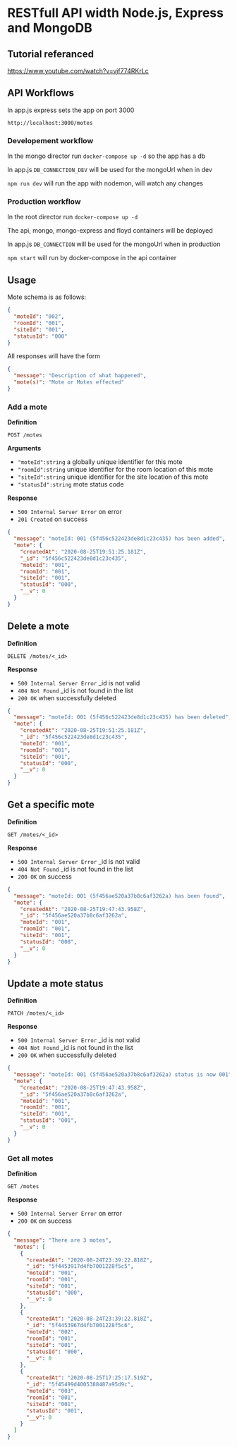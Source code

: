 # RESTfull API width Node.js, Express and MongoDB

## Tutorial referanced

https://www.youtube.com/watch?v=vjf774RKrLc

## API Workflows

In app.js express sets the app on port 3000

`http://localhost:3000/motes`

### Developement workflow

In the mongo director run `docker-compose up -d` so the app has a db

In app.js `DB_CONNECTION_DEV` will be used for the mongoUrl when in dev

`npm run dev` will run the app with nodemon, will watch any changes

### Production workflow

In the root director run `docker-compose up -d`

The api, mongo, mongo-express and floyd containers will be deployed

In app.js `DB_CONNECTION` will be used for the mongoUrl when in production

`npm start` will run by docker-compose in the api container

## Usage

Mote schema is as follows:

```json
{
  "moteId": "002",
  "roomId": "001",
  "siteId": "001",
  "statusId": "000"
}
```

All responses will have the form

```json
{
  "message": "Description of what happened",
  "mote(s)": "Mote or Motes effected"
}
```

### Add a mote

**Definition**

`POST /motes`

**Arguments**

- `"moteId":string` a globally unique identifier for this mote
- `"roomId":string` unique identifier for the room location of this mote
- `"siteId":string` unique identifier for the site location of this mote
- `"statusId":string` mote status code

**Response**

- `500 Internal Server Error` on error
- `201 Created` on success

```json
{
  "message": "moteId: 001 (5f456c522423de8d1c23c435) has been added",
  "mote": {
    "createdAt": "2020-08-25T19:51:25.181Z",
    "_id": "5f456c522423de8d1c23c435",
    "moteId": "001",
    "roomId": "001",
    "siteId": "001",
    "statusId": "000",
    "__v": 0
  }
}
```

## Delete a mote

**Definition**

`DELETE /motes/<_id>`

**Response**

- `500 Internal Server Error` \_id is not valid
- `404 Not Found` \_id is not found in the list
- `200 OK` when successfully deleted

```json
{
  "message": "moteId: 001 (5f456c522423de8d1c23c435) has been deleted",
  "mote": {
    "createdAt": "2020-08-25T19:51:25.181Z",
    "_id": "5f456c522423de8d1c23c435",
    "moteId": "001",
    "roomId": "001",
    "siteId": "001",
    "statusId": "000",
    "__v": 0
  }
}
```

## Get a specific mote

**Definition**

`GET /motes/<_id>`

**Response**

- `500 Internal Server Error` \_id is not valid
- `404 Not Found` \_id is not found in the list
- `200 OK` on success

```json
{
  "message": "moteId: 001 (5f456ae520a37b8c6af3262a) has been found",
  "mote": {
    "createdAt": "2020-08-25T19:47:43.958Z",
    "_id": "5f456ae520a37b8c6af3262a",
    "moteId": "001",
    "roomId": "001",
    "siteId": "001",
    "statusId": "008",
    "__v": 0
  }
}
```

## Update a mote status

**Definition**

`PATCH /motes/<_id>`

**Response**

- `500 Internal Server Error` \_id is not valid
- `404 Not Found` \_id is not found in the list
- `200 OK` when successfully deleted

```json
{
  "message": "moteId: 001 (5f456ae520a37b8c6af3262a) status is now 001",
  "mote": {
    "createdAt": "2020-08-25T19:47:43.958Z",
    "_id": "5f456ae520a37b8c6af3262a",
    "moteId": "001",
    "roomId": "001",
    "siteId": "001",
    "statusId": "001",
    "__v": 0
  }
}
```

### Get all motes

**Definition**

`GET /motes`

**Response**

- `500 Internal Server Error` on error
- `200 OK` on success

```json
{
  "message": "There are 3 motes",
  "motes": [
    {
      "createdAt": "2020-08-24T23:39:22.818Z",
      "_id": "5f4453917d4fb7001228f5c5",
      "moteId": "001",
      "roomId": "001",
      "siteId": "001",
      "statusId": "000",
      "__v": 0
    },
    {
      "createdAt": "2020-08-24T23:39:22.818Z",
      "_id": "5f4453967d4fb7001228f5c6",
      "moteId": "002",
      "roomId": "001",
      "siteId": "001",
      "statusId": "000",
      "__v": 0
    },
    {
      "createdAt": "2020-08-25T17:25:17.519Z",
      "_id": "5f45499d4005388487a95d9c",
      "moteId": "003",
      "roomId": "001",
      "siteId": "001",
      "statusId": "001",
      "__v": 0
    }
  ]
}
```
